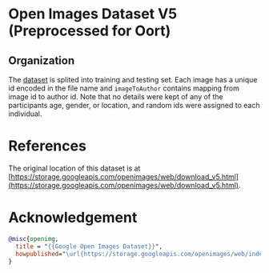 # Open Images Dataset V5 (Preprocessed for Oort)


## Organization

The [dataset](https://fedscale.eecs.umich.edu/dataset/openImage.tar.gz) is splited into training and testing set. Each image has a unique id encoded in the file name and `imageToAuthor` contains mapping from image id to author id. 
Note that no details were kept of any of the participants age, gender, or location, and random ids were assigned to each individual. 

# References
The original location of this dataset is at
[https://storage.googleapis.com/openimages/web/download_v5.html](https://storage.googleapis.com/openimages/web/download_v5.html).

# Acknowledgement

```bibtex
@misc{openimg,
  title = "{{Google Open Images Dataset}}",
  howpublished="\url{https://storage.googleapis.com/openimages/web/index.html}"
}
```
